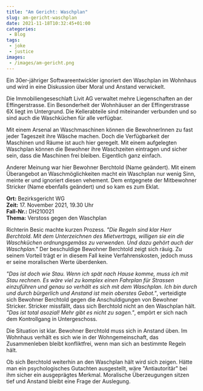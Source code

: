 ```yaml
---
title: "Am Gericht: Waschplan"
slug: am-gericht-waschplan
date: 2021-11-18T10:32:45+01:00
categories:
 - Blog
tags:
 - joke
 - justice
images:
 - /images/am-gericht.png
---
```


Ein 30er-jähriger Softwareentwickler ignoriert den Waschplan im Wohnhaus und wird in eine Diskussion über Moral und Anstand verwickelt.

<!--more-->

Die Immobiliengeseschlaft Livit AG verwaltet mehre Liegenschaften an der Effingerstrasse. Ein Besonderheit der Wohnhäuser an der Effingerstrasse 6X liegt im Untergrund. Die Kellerabteile sind miteinander verbunden und so sind auch die Waschküchen für alle verfügbar.

Mit einem Arsenal an Waschmaschinen können die BewohnerInnen zu fast jeder Tageszeit ihre Wäsche machen. Doch die Verfügbarkeit der Maschinen und Räume ist auch hier geregelt. Mit einem aufgelegten Waschplan können die Bewohner ihre Waschzeiten eintragen und sicher sein, dass die Maschinen frei bleiben. Eigentlich ganz einfach.

Anderer Meinung war hier Bewohner Berchtold (Name geändert). Mit einem Überangebot an Waschmöglichkeiten macht ein Waschplan nur wenig Sinn, meinte er und ignoriert diesen vehement. Dem entgegnete der Mitbewohner Stricker (Name ebenfalls geändert) und so kam es zum Eklat.

**Ort:** Bezirksgericht WG  
**Zeit:** 17. November 2021, 19.30 Uhr  
**Fall-Nr.:** DH210021  
**Thema:** Verstoss gegen den Waschplan

Richterin Besic machte kurzen Prozess. *"Die Regeln sind klar Herr Berchtold. Mit dem Unterzeichnen des Mietvertrags, willigen sie ein die Waschküchen ordnungsgemäss zu verwenden. Und dazu gehört auch der Waschplan."* Der beschuldige Bewohner Berchtold zeigt sich räuig. Zu seinem Vorteil trägt er in diesem Fall keine Verfahrenskosten, jedoch muss er seine moralischen Werte überdenken.

*"Das ist doch wie Stau. Wenn ich spät nach Hause komme, muss ich mit Stau rechnen. Es wäre viel zu komplex einen Fahrplan für Strassen einzuführen und genau so verhält es sich mit dem Waschplan. Ich bin durch und durch bürgerlich und Anstand ist mein oberstes Gebot."*, verteidigte sich Bewohner Berchtold gegen die Anschuldigungen von Bewohner Stricker. Stricker missfällt, dass sich Berchtold nicht an den Waschplan hält. *"Das ist total asozial! Mehr gibt es nicht zu sagen."*, empört er sich nach dem Kontrollgang in Untergeschoss.

Die Situation ist klar. Bewohner Berchtold muss sich in Anstand üben. Im Wohnhaus verhält es sich wie in der Wohngemeinschaft, das Zusammenleben bleibt konfliktfrei, wenn man sich an bestimmte Regeln hält.

Ob sich Berchtold weiterhin an den Waschplan hält wird sich zeigen. Hätte man ein psychologisches Gutachten ausgestellt, wäre "Antiautoritär" bei ihm sicher ein ausgeprägtes Merkmal. Moralische Überzeugungen sitzen tief und Anstand bleibt eine Frage der Auslegung.
